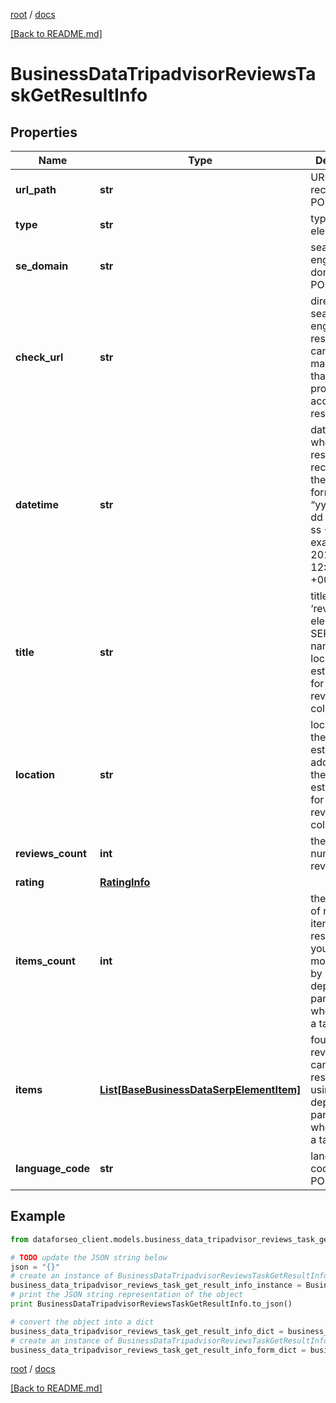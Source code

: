 [root](./../ "root") / [docs](./ "docs")

[[Back to README.md]](./../README.md "[Back to README.md]")

# BusinessDataTripadvisorReviewsTaskGetResultInfo

## Properties

Name | Type | Description | Notes
------------ | ------------- | ------------- | -------------
**url_path** | **str** | URL path received in a POST array | [optional]
**type** | **str** | type of element | [optional]
**se_domain** | **str** | search engine domain in a POST array | [optional]
**check_url** | **str** | direct URL to search engine results you can use it to make sure that we provided accurate results | [optional]
**datetime** | **str** | date and time when the result was received in the UTC format: “yyyy-mm-dd hh-mm-ss +00:00” example: 2019-11-15 12:57:46 +00:00 | [optional]
**title** | **str** | title of the ‘reviews’ element in SERP the name of the local establishment for which the reviews are collected | [optional]
**location** | **str** | location of the local establishment address of the local establishment for which the reviews are collected | [optional]
**reviews_count** | **int** | the total number of reviews | [optional]
**rating** | [**RatingInfo**](RatingInfo.md) |  | [optional]
**items_count** | **int** | the number of reviews items in the results array you can get more results by using the depth parameter when setting a task | [optional]
**items** | [**List[BaseBusinessDataSerpElementItem]**](BaseBusinessDataSerpElementItem.md) | found reviews you can get more results by using the depth parameter when setting a task | [optional]
**language_code** | **str** | language code in a POST array | [optional]

## Example

```python
from dataforseo_client.models.business_data_tripadvisor_reviews_task_get_result_info import BusinessDataTripadvisorReviewsTaskGetResultInfo

# TODO update the JSON string below
json = "{}"
# create an instance of BusinessDataTripadvisorReviewsTaskGetResultInfo from a JSON string
business_data_tripadvisor_reviews_task_get_result_info_instance = BusinessDataTripadvisorReviewsTaskGetResultInfo.from_json(json)
# print the JSON string representation of the object
print BusinessDataTripadvisorReviewsTaskGetResultInfo.to_json()

# convert the object into a dict
business_data_tripadvisor_reviews_task_get_result_info_dict = business_data_tripadvisor_reviews_task_get_result_info_instance.to_dict()
# create an instance of BusinessDataTripadvisorReviewsTaskGetResultInfo from a dict
business_data_tripadvisor_reviews_task_get_result_info_form_dict = business_data_tripadvisor_reviews_task_get_result_info.from_dict(business_data_tripadvisor_reviews_task_get_result_info_dict)
```

  

[root](./../ "root") / [docs](./ "docs")

[[Back to README.md]](./../README.md "[Back to README.md]")